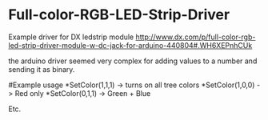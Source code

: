 # Full-color-RGB-LED-Strip-Driver
Example driver for DX ledstrip module
http://www.dx.com/p/full-color-rgb-led-strip-driver-module-w-dc-jack-for-arduino-440804#.WH6XEPnhCUk

the arduino driver seemed very complex for adding values to a number and sending it as binary.

#Example usage
*SetColor(1,1,1)  -> turns on all tree colors
*SetColor(1,0,0) -> Red only
*SetColor(0,1,1) -> Green + Blue

Etc.